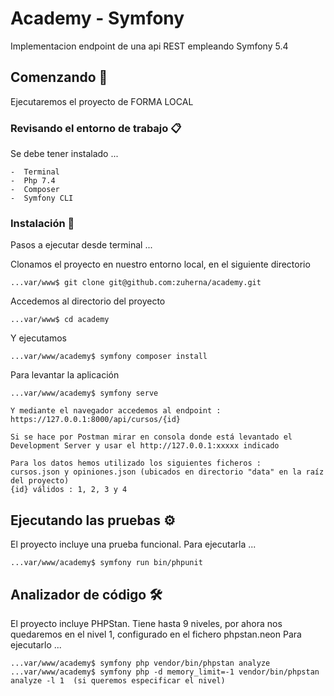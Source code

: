# Academy - Symfony

Implementacion endpoint de una api REST empleando Symfony 5.4


## Comenzando 🚀

Ejecutaremos el proyecto de FORMA LOCAL

### Revisando el entorno de trabajo 📋

Se debe tener instalado ...

```
-  Terminal
-  Php 7.4
-  Composer
-  Symfony CLI

```

### Instalación 🔧

Pasos a ejecutar desde terminal ...

Clonamos el proyecto en nuestro entorno local, en el siguiente directorio

```
...var/www$ git clone git@github.com:zuherna/academy.git

```

Accedemos al directorio del proyecto

```
...var/www$ cd academy
```

Y ejecutamos

```
...var/www/academy$ symfony composer install

```

Para levantar la aplicación

```
...var/www/academy$ symfony serve

Y mediante el navegador accedemos al endpoint :
https://127.0.0.1:8000/api/cursos/{id}

Si se hace por Postman mirar en consola donde está levantado el Development Server y usar el http://127.0.0.1:xxxxx indicado

Para los datos hemos utilizado los siguientes ficheros :
cursos.json y opiniones.json (ubicados en directorio "data" en la raíz del proyecto)
{id} válidos : 1, 2, 3 y 4
```

## Ejecutando las pruebas ⚙️

El proyecto incluye una prueba funcional. Para ejecutarla ...

```
...var/www/academy$ symfony run bin/phpunit

```

## Analizador de código 🛠️

El proyecto incluye PHPStan. Tiene hasta 9 niveles, por ahora nos quedaremos en el nivel 1, configurado en el fichero phpstan.neon
Para ejecutarlo ...

```
...var/www/academy$ symfony php vendor/bin/phpstan analyze
...var/www/academy$ symfony php -d memory_limit=-1 vendor/bin/phpstan analyze -l 1  (si queremos especificar el nivel)

```


